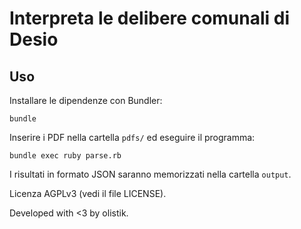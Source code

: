 # Interpreta le delibere comunali di Desio

## Uso

Installare le dipendenze con Bundler:

```
bundle
```

Inserire i PDF nella cartella `pdfs/` ed eseguire il programma:

```
bundle exec ruby parse.rb
```

I risultati in formato JSON saranno memorizzati nella cartella `output`.

Licenza AGPLv3 (vedi il file LICENSE).

Developed with <3 by olistik.
